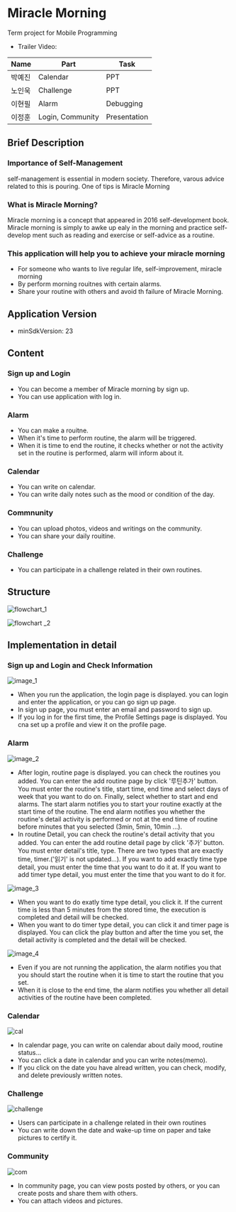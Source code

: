 # Miracle Morning
Term project for Mobile Programming
- Trailer Video: 

|Name|Part|Task|
|---|---|---|
|박예진|Calendar|PPT|
|노인욱|Challenge|PPT|
|이현필|Alarm|Debugging|
|이정훈|Login, Community|Presentation|


## Brief Description
### Importance of Self-Management
self-management is essential in modern society. Therefore, varous advice related to this is pouring. One of tips is Miracle Morning

### What is Miracle Morning?
Miracle morning is a concept that appeared in 2016 self-development book.
Miracle morning is simply to awke up ealy in the morning and practice self-develop ment such as reading and exercise or self-advice as a routine.

### This application will help you to achieve your miracle morning
- For someone who wants to live regular life, self-improvement, miracle morning
- By perform morning rouitnes with certain alarms.
- Share your routine with others and avoid th failure of Miracle Morning.

## Application Version
- minSdkVersion: 23

## Content
### Sign up and Login
- You can become a member of Miracle morning by sign up.
- You can use application with log in.
### Alarm
- You can make a rouitne.
- When it's time to perform routine, the alarm will be triggered.
- When it is time to end the routine, it checks whether or not the activity set in the routine is performed, alarm will inform about it.
### Calendar
- You can write on calendar.
- You can write daily notes such as the mood or condition of the day.  
### Commnunity
- You can upload photos, videos and writings on the community.
- You can share your daily rouitine.
### Challenge
- You can participate in a challenge related in their own routines.

## Structure
![flowchart_1](https://user-images.githubusercontent.com/60330965/173026354-85cc981b-ca80-4b91-818e-d878936c2d80.png)

![flowchart _2](https://user-images.githubusercontent.com/60330965/173026372-377c3762-74f9-4226-81a0-f15558fed9a4.png)

## Implementation in detail
### Sign up and Login and Check Information
![image_1](https://user-images.githubusercontent.com/60330965/173043534-ae2cbdd0-00fa-49cf-b78f-e93c69a4a6cb.png)
- When you run the application, the login page is displayed. you can login and enter the application, or you can go sign up page.
- In sign up page, you must enter an email and password to sign up.
- If you log in for the first time, the Profile Settings page is displayed. You cna set up a profile and view it on the profile page.


### Alarm
![image_2](https://user-images.githubusercontent.com/60330965/173047643-816b7eaa-f2e5-4cc4-a76b-a64c36491bce.png)
- After login, routine page is displayed. you can check the routines you added.
You can enter the add routine page by click '루틴추가' button. You must enter the routine's title, start time, end time and select days of week that you want to do on. Finally, select whether to start and end alarms. The start alarm notifies you to start your routine exactly at the start time of the routine. The end alarm notifies you whether the routine's detail activity is performed or not at the end time of routine before minutes that you selected (3min, 5min, 10min ...).
- In routine Detail, you can check the routine's detail activity that you added.
You can enter the add routine detail page by click '추가' button. You must enter detail's title, type. There are two types that are exactly time, timer.('읽기' is not updated...). If you want to add exactly time type detail, you must enter the time that you want to do it at. If you want to add timer type detail, you must enter the time that you want to do it for.

![image_3](https://user-images.githubusercontent.com/60330965/173043527-10faf989-f674-44f1-9b07-1a4994a6cdf5.png)
- When you want to do exatly time type detail, you click it. If the current time is less than 5 minutes from the stored time, the execution is completed and detail will be checked.
- When you want to do timer type detail, you can click it and timer page is displayed. You can click the play button and after the time you set, the detail activity is completed and the detail will be checked.

![image_4](https://user-images.githubusercontent.com/60330965/173043531-191b2b9a-fcfb-4ffb-a42f-0a15ce05eda2.png)
- Even if you are not running the application, the alarm notifies you that you should start the routine when it is time to start the routine that you set.
- When it is close to the end time, the alarm notifies you whether all detail activities of the routine have been completed.
### Calendar
![cal](https://user-images.githubusercontent.com/60330965/173051077-179a2a77-096f-4c88-9401-99b514eb9d27.png)
- In calendar page, you can write on calendar about daily mood, routine status...
- You can click a date in calendar and you can write notes(memo).
- If you click on the date you have alread written, you can check, modify, and delete previously written notes.

### Challenge
![challenge](https://user-images.githubusercontent.com/60330965/173054736-be140abb-c2f2-4290-bbd4-b2d2b65962db.png)
- Users can participate in a challenge related in their own routines
- You can write down the date and wake-up time on paper and take pictures to certify it.

### Community
![com](https://user-images.githubusercontent.com/60330965/173052453-968b7251-e865-4a9c-a9ef-2c96f0a8ce18.png)
- In community page, you can view posts posted by others, or you can create posts and share them with others.
- You can attach videos and pictures.
